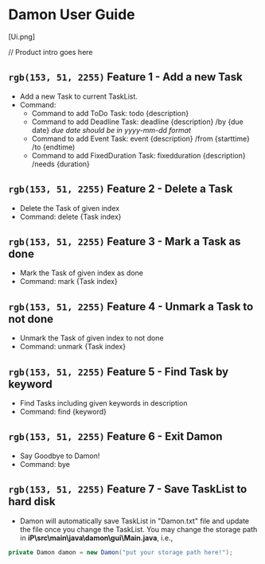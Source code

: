 # Damon User Guide

[Ui.png]

// Product intro goes here


## `rgb(153, 51, 2255)` Feature 1 - Add a new Task

- Add a new Task to current TaskList.
- Command:
  - Command to add ToDo Task: todo {description}
  - Command to add Deadline Task: deadline {description} /by {due date}
    *due date should be in yyyy-mm-dd format*
  - Command to add Event Task: event {description} /from {starttime} /to {endtime)
  - Command to add FixedDuration Task: fixedduration {description} /needs {duration}


## `rgb(153, 51, 2255)` Feature 2 - Delete a Task

- Delete the Task of given index
- Command: delete {Task index}


## `rgb(153, 51, 2255)` Feature 3 - Mark a Task as done

- Mark the Task of given index as done
- Command: mark {Task index}


## `rgb(153, 51, 2255)` Feature 4 - Unmark a Task to not done

- Unmark the Task of given index to not done
- Command: unmark {Task index}


## `rgb(153, 51, 2255)` Feature 5 - Find Task by keyword

- Find Tasks including given keywords in description
- Command: find {keyword}


## `rgb(153, 51, 2255)` Feature 6 - Exit Damon

- Say Goodbye to Damon!
- Command: bye


## `rgb(153, 51, 2255)` Feature 7 - Save TaskList to hard disk

- Damon will automatically save TaskList in "Damon.txt" file and update the file once you change the TaskList. You may change the storage path in **iP\src\main\java\damon\gui\Main.java**, i.e.,
```java
private Damon damon = new Damon("put your storage path here!");
```